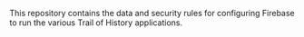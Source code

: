 This repository contains the data and security rules for configuring Firebase to run the various Trail of History applications.
